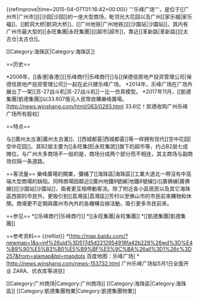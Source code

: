 {{refimprove|time=2015-04-07T01:16:42+00:00}}
'''乐峰广场'''，是位于[[广州市|广州市]][[沙园|沙园]]的一座大型商场，毗邻光大花园以及广州[[家乐福|家乐福]]、[[鹤洞大桥|鹤洞大桥]]、[[广州地铁|广州地铁]][[沙園站|沙園站]]。其内有广州市最大型的[[永旺集團|永旺集團]][[超市|超市]]，靠近[[革新路|革新路]][[太古仓|太古仓]]。

[[Category:海珠区|Category:海珠区]]

==历史==

*2006年，[[香港|香港]][[乐峰商行|乐峰商行]]与[[保德信房地产投资管理公司|保德信房地产投资管理公司]]一起在此兴建乐峰广场。
*2014年，乐峰广场在广场外展出了一架[[苏-27战斗机|苏-27战斗机]]一比一仿真模型。
*2017年11月，[[凱德集團|凱德集團]]以33.607億元人民幣收購樂峰廣場。<ref>[http://news.winshang.com/html/063/0293.html 33.6亿！凯德收购广州乐峰广场所有股权]</ref>

==特点==

与[[廣州太古滙|廣州太古滙]]、[[西城都荟|西城都荟]]等一样拥有现代[[空中花园|空中花园]]。其B2层主要为[[永旺集团|永旺集团]]旗下的超市等，约占B2层七成摊位。与广州大多商场不一般的是，商场分成两个部分而不相连，其主商场与副商场仅隔一条道路。

==客流量==
樂峰廣場的開業，彌補了[[海珠區|海珠區]]工業大道北一帶沒有中高端大型商場的缺陷。同時商場因鄰近[[廣州地鐵8號線|地鐵8號線]]/[[廣佛線|廣佛線]][[沙園站|沙園站]]，兩者更互相帶動客流。除了附近各小區居民以及其它海珠區西部的市民外，更吸引到[[荔灣區|荔灣區]]芳村以至佛山市的市民前來購物和休閒。商場更不定期與廣州市內外的各機構合辦活動，吸引更多市民前來。

==参见==
*[[乐峰商行|乐峰商行]]
*[[永旺集團|永旺集團]]
*[[凱德集團|凱德集團]]

==参考资料==
{{reflist}}
*[http://map.baidu.com/?newmap=1&s=inf%26uid%3D517d5d2212954918fa42b229%26wd%3D%E4%B9%90%E5%B3%B0%E5%B9%BF%E5%9C%BA%26all%3D1%26c%3D257&from=alamap&tpl=mapdots 百度地图：乐峰广场]
*[http://news.winshang.com/news-153732.html 广州乐峰广场拟5月1日全面开业 ZARA、优衣库等进驻]

[[Category:广州商场|Category:广州商场]]
[[Category:海珠區|Category:海珠區]]
[[Category:凱德集團物業|Category:凱德集團物業]]